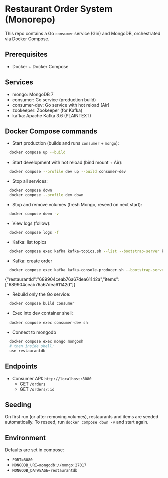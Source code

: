 # Restaurant Order System (Monorepo)

This repo contains a Go `consumer` service (Gin) and MongoDB, orchestrated via Docker Compose.

## Prerequisites

- Docker + Docker Compose

## Services

- mongo: MongoDB 7
- consumer: Go service (production build)
- consumer-dev: Go service with hot reload (Air)
- zookeeper: Zookeeper (for Kafka)
- kafka: Apache Kafka 3.6 (PLAINTEXT)

## Docker Compose commands

- Start production (builds and runs `consumer` + `mongo`):

```bash
  docker compose up --build
```

- Start development with hot reload (bind mount + Air):

```bash
  docker compose --profile dev up --build consumer-dev
```

- Stop all services:

```bash
  docker compose down
  docker compose --profile dev down
```

- Stop and remove volumes (fresh Mongo, reseed on next start):

```bash
  docker compose down -v
```

- View logs (follow):

```bash
  docker compose logs -f
```

- Kafka: list topics

```bash
  docker compose exec kafka kafka-topics.sh --list --bootstrap-server kafka:9094
```

- Kafka: create order

```bash
  docker compose exec kafka kafka-console-producer.sh --bootstrap-server kafka:9092 --topic orders
```

  {"restaurantId":"689904ceab76a67dea61142a","items":["689904ceab76a67dea61142d"]}

- Rebuild only the Go service:

```bash
  docker compose build consumer
```

- Exec into dev container shell:

```bash
  docker compose exec consumer-dev sh
```

- Connect to mongodb

```bash
  docker compose exec mongo mongosh
  # then inside shell:
  use restaurantdb
```

## Endpoints

- Consumer API: `http://localhost:8080`
  - GET `/orders`
  - GET `/orders/:id`

## Seeding

On first run (or after removing volumes), restaurants and items are seeded automatically. To reseed, run `docker compose down -v` and start again.

## Environment

Defaults are set in compose:

- `PORT=8080`
- `MONGODB_URI=mongodb://mongo:27017`
- `MONGODB_DATABASE=restaurantdb`
